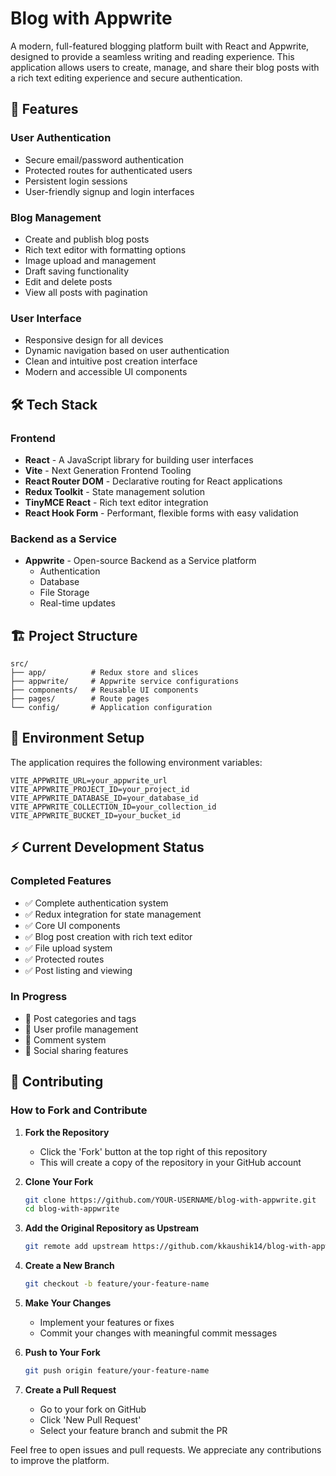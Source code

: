 # Blog with Appwrite

A modern, full-featured blogging platform built with React and Appwrite, designed to provide a seamless writing and reading experience. This application allows users to create, manage, and share their blog posts with a rich text editing experience and secure authentication.

## 🚀 Features

### User Authentication
- Secure email/password authentication
- Protected routes for authenticated users
- Persistent login sessions
- User-friendly signup and login interfaces

### Blog Management
- Create and publish blog posts
- Rich text editor with formatting options
- Image upload and management
- Draft saving functionality
- Edit and delete posts
- View all posts with pagination

### User Interface
- Responsive design for all devices
- Dynamic navigation based on user authentication
- Clean and intuitive post creation interface
- Modern and accessible UI components

## 🛠️ Tech Stack

### Frontend
- **React** - A JavaScript library for building user interfaces
- **Vite** - Next Generation Frontend Tooling
- **React Router DOM** - Declarative routing for React applications
- **Redux Toolkit** - State management solution
- **TinyMCE React** - Rich text editor integration
- **React Hook Form** - Performant, flexible forms with easy validation

### Backend as a Service
- **Appwrite** - Open-source Backend as a Service platform
  - Authentication
  - Database
  - File Storage
  - Real-time updates

## 🏗️ Project Structure

```
src/
├── app/          # Redux store and slices
├── appwrite/     # Appwrite service configurations
├── components/   # Reusable UI components
├── pages/        # Route pages
└── config/       # Application configuration
```

## 🔧 Environment Setup

The application requires the following environment variables:

```env
VITE_APPWRITE_URL=your_appwrite_url
VITE_APPWRITE_PROJECT_ID=your_project_id
VITE_APPWRITE_DATABASE_ID=your_database_id
VITE_APPWRITE_COLLECTION_ID=your_collection_id
VITE_APPWRITE_BUCKET_ID=your_bucket_id
```

## ⚡ Current Development Status

### Completed Features
- ✅ Complete authentication system
- ✅ Redux integration for state management
- ✅ Core UI components
- ✅ Blog post creation with rich text editor
- ✅ File upload system
- ✅ Protected routes
- ✅ Post listing and viewing

### In Progress
- 🔄 Post categories and tags
- 🔄 User profile management
- 🔄 Comment system
- 🔄 Social sharing features

## 🤝 Contributing

### How to Fork and Contribute

1. **Fork the Repository**
   - Click the 'Fork' button at the top right of this repository
   - This will create a copy of the repository in your GitHub account

2. **Clone Your Fork**
   ```bash
   git clone https://github.com/YOUR-USERNAME/blog-with-appwrite.git
   cd blog-with-appwrite
   ```

3. **Add the Original Repository as Upstream**
   ```bash
   git remote add upstream https://github.com/kkaushik14/blog-with-appwrite.git
   ```

4. **Create a New Branch**
   ```bash
   git checkout -b feature/your-feature-name
   ```

5. **Make Your Changes**
   - Implement your features or fixes
   - Commit your changes with meaningful commit messages

6. **Push to Your Fork**
   ```bash
   git push origin feature/your-feature-name
   ```

7. **Create a Pull Request**
   - Go to your fork on GitHub
   - Click 'New Pull Request'
   - Select your feature branch and submit the PR

Feel free to open issues and pull requests. We appreciate any contributions to improve the platform.
